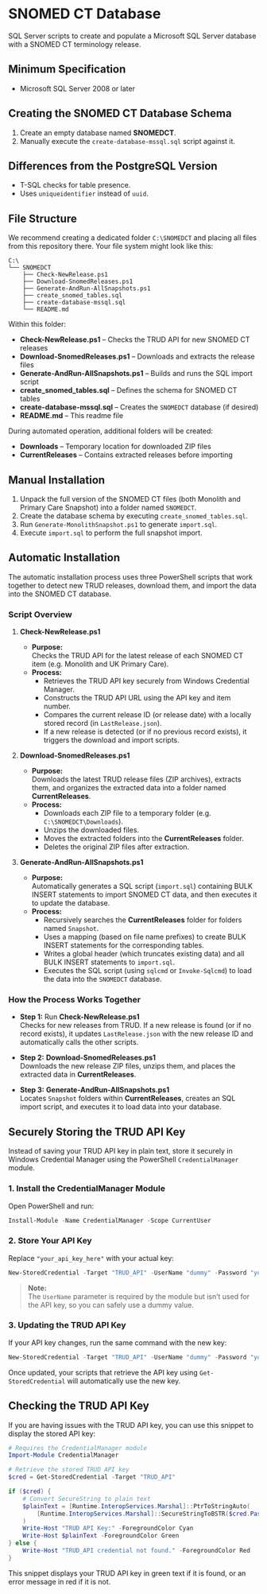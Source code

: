 
# SNOMED CT Database

SQL Server scripts to create and populate a Microsoft SQL Server database with a SNOMED CT terminology release.

## Minimum Specification

- Microsoft SQL Server 2008 or later

## Creating the SNOMED CT Database Schema

1. Create an empty database named **SNOMEDCT**.
2. Manually execute the `create-database-mssql.sql` script against it.

## Differences from the PostgreSQL Version

- T-SQL checks for table presence.
- Uses `uniqueidentifier` instead of `uuid`.

## File Structure

We recommend creating a dedicated folder `C:\SNOMEDCT` and placing all files from this repository there. Your file system might look like this:

```
C:\
└── SNOMEDCT
    ├── Check-NewRelease.ps1
    ├── Download-SnomedReleases.ps1
    ├── Generate-AndRun-AllSnapshots.ps1
    ├── create_snomed_tables.sql
    ├── create-database-mssql.sql
    └── README.md
```

Within this folder:

- **Check-NewRelease.ps1** – Checks the TRUD API for new SNOMED CT releases  
- **Download-SnomedReleases.ps1** – Downloads and extracts the release files  
- **Generate-AndRun-AllSnapshots.ps1** – Builds and runs the SQL import script  
- **create_snomed_tables.sql** – Defines the schema for SNOMED CT tables  
- **create-database-mssql.sql** – Creates the `SNOMEDCT` database (if desired)  
- **README.md** – This readme file

During automated operation, additional folders will be created:

- **Downloads** – Temporary location for downloaded ZIP files  
- **CurrentReleases** – Contains extracted releases before importing  

## Manual Installation

1. Unpack the full version of the SNOMED CT files (both Monolith and Primary Care Snapshot) into a folder named `SNOMEDCT`.
2. Create the database schema by executing `create_snomed_tables.sql`.
3. Run `Generate-MonolithSnapshot.ps1` to generate `import.sql`.
4. Execute `import.sql` to perform the full snapshot import.

## Automatic Installation

The automatic installation process uses three PowerShell scripts that work together to detect new TRUD releases, download them, and import the data into the SNOMED CT database.

### Script Overview

1. **Check-NewRelease.ps1**  
   - **Purpose:**  
     Checks the TRUD API for the latest release of each SNOMED CT item (e.g. Monolith and UK Primary Care).
   - **Process:**  
     - Retrieves the TRUD API key securely from Windows Credential Manager.
     - Constructs the TRUD API URL using the API key and item number.
     - Compares the current release ID (or release date) with a locally stored record (in `LastRelease.json`).
     - If a new release is detected (or if no previous record exists), it triggers the download and import scripts.

2. **Download-SnomedReleases.ps1**  
   - **Purpose:**  
     Downloads the latest TRUD release files (ZIP archives), extracts them, and organizes the extracted data into a folder named **CurrentReleases**.
   - **Process:**  
     - Downloads each ZIP file to a temporary folder (e.g. `C:\SNOMEDCT\Downloads`).
     - Unzips the downloaded files.
     - Moves the extracted folders into the **CurrentReleases** folder.
     - Deletes the original ZIP files after extraction.

3. **Generate-AndRun-AllSnapshots.ps1**  
   - **Purpose:**  
     Automatically generates a SQL script (`import.sql`) containing BULK INSERT statements to import SNOMED CT data, and then executes it to update the database.
   - **Process:**  
     - Recursively searches the **CurrentReleases** folder for folders named `Snapshot`.
     - Uses a mapping (based on file name prefixes) to create BULK INSERT statements for the corresponding tables.
     - Writes a global header (which truncates existing data) and all BULK INSERT statements to `import.sql`.
     - Executes the SQL script (using `sqlcmd` or `Invoke-Sqlcmd`) to load the data into the `SNOMEDCT` database.

### How the Process Works Together

- **Step 1:** Run **Check-NewRelease.ps1**  
  Checks for new releases from TRUD. If a new release is found (or if no record exists), it updates `LastRelease.json` with the new release ID and automatically calls the other scripts.

- **Step 2:** **Download-SnomedReleases.ps1**  
  Downloads the new release ZIP files, unzips them, and places the extracted data in **CurrentReleases**.

- **Step 3:** **Generate-AndRun-AllSnapshots.ps1**  
  Locates `Snapshot` folders within **CurrentReleases**, creates an SQL import script, and executes it to load data into your database.

## Securely Storing the TRUD API Key

Instead of saving your TRUD API key in plain text, store it securely in Windows Credential Manager using the PowerShell `CredentialManager` module.

### 1. Install the CredentialManager Module

Open PowerShell and run:

```powershell
Install-Module -Name CredentialManager -Scope CurrentUser
```

### 2. Store Your API Key

Replace `"your_api_key_here"` with your actual key:

```powershell
New-StoredCredential -Target "TRUD_API" -UserName "dummy" -Password "your_api_key_here" -Persist LocalMachine
```

> **Note:**  
> The `UserName` parameter is required by the module but isn’t used for the API key, so you can safely use a dummy value.

### 3. Updating the TRUD API Key

If your API key changes, run the same command with the new key:

```powershell
New-StoredCredential -Target "TRUD_API" -UserName "dummy" -Password "your_new_api_key_here" -Persist LocalMachine
```

Once updated, your scripts that retrieve the API key using `Get-StoredCredential` will automatically use the new key.

## Checking the TRUD API Key

If you are having issues with the TRUD API key, you can use this snippet to display the stored API key:

```powershell
# Requires the CredentialManager module
Import-Module CredentialManager

# Retrieve the stored TRUD API key
$cred = Get-StoredCredential -Target "TRUD_API"

if ($cred) {
    # Convert SecureString to plain text
    $plainText = [Runtime.InteropServices.Marshal]::PtrToStringAuto(
        [Runtime.InteropServices.Marshal]::SecureStringToBSTR($cred.Password)
    )
    Write-Host "TRUD API Key:" -ForegroundColor Cyan
    Write-Host $plainText -ForegroundColor Green
} else {
    Write-Host "TRUD_API credential not found." -ForegroundColor Red
}
```

This snippet displays your TRUD API key in green text if it is found, or an error message in red if it is not.
```
